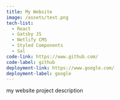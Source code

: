 ```yaml
---
title: My Website
image: /assets/test.png
tech-list:
  - React
  - Gatsby JS
  - Netlify CMS
  - Styled Components
  - Sal
code-link: https://www.github.com/
code-label: github
deployment-link: https://www.google.com/
deployment-label: google
---
```


my website project description
